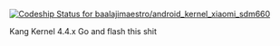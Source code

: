 [![Codeship Status for baalajimaestro/android_kernel_xiaomi_sdm660](https://app.codeship.com/projects/e59993c0-1e2b-0137-06ad-32185eff338a/status?branch=pie)](https://app.codeship.com/projects/329142)

Kang Kernel 4.4.x
Go and flash this shit
